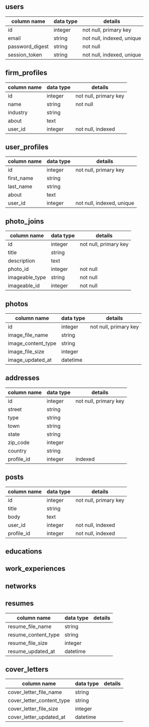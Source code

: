 ## users
column name     | data type | details
----------------|-----------|-----------------------
id              | integer   | not null, primary key
email           | string    | not null, indexed, unique
password_digest | string    | not null
session_token   | string    | not null, indexed, unique


## firm_profiles

column name     | data type | details
----------------|-----------|-----------------------
id              | integer   | not null, primary key
name            | string    | not null
industry        | string    |
about           | text      |
user_id         | integer   | not null, indexed


## user_profiles

column name          | data type | details
-------------------- |-----------|-----------------------
id                   | integer   | not null, primary key
first_name           | string    |
last_name            | string    |
about                | text      |
user_id              | integer   | not null, indexed, unique

## photo_joins

column name          | data type | details
-------------------- |-----------|-----------------------
id                   | integer   | not null, primary key
title                | string    |
description          | text      |
photo_id             | integer   | not null
imageable_type       | string    | not null
imageable_id         | integer   | not null

## photos

column name          | data type | details
-------------------- |-----------|-----------------------
id                   | integer   | not null, primary key
image_file_name      | string    |
image_content_type   | string    |
image_file_size      | integer   |
image_updated_at     | datetime  |


## addresses

column name      | data type | details
-----------------|-----------|-----------------------
id               | integer   | not null, primary key
street           | string    |
type             | string    |
town             | string    |
state            | string    |
zip_code         | integer   |
country          | string    |
profile_id       | integer   | indexed


## posts

column name      | data type | details
-----------------|-----------|-----------------------
id               | integer   | not null, primary key
title            | string    |
body             | text      |
user_id          | integer   | not null, indexed
profile_id       | integer   | not null, indexed

## educations

## work_experiences


## networks


## resumes
column name         | data type | details
--------------------|-----------|-----------------------
resume_file_name    | string    |
resume_content_type | string    |
resume_file_size    | integer   |
resume_updated_at   | datetime  |

## cover_letters
column name               | data type | details
--------------------------|-----------|-----------------------
cover_letter_file_name    | string    |
cover_letter_content_type | string    |
cover_letter_file_size    | integer   |
cover_letter_updated_at   | datetime  |
